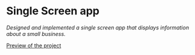 # Single Screen app
*Designed and implemented a single screen app that displays information about a small business.*

[Preview of the project](https://drive.google.com/open?id=1ewquIeDQIkhDIitHl2UP1UPbGkZ0H9eM)
